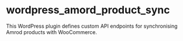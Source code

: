 # wordpress_amord_product_sync
This WordPress plugin defines custom API endpoints for synchronising Amrod products with WooCommerce.
